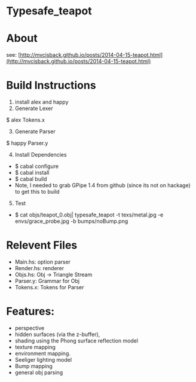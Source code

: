 # Typesafe_teapot #

# About #
see: [http://mvcisback.github.io/posts/2014-04-15-teapot.html](http://mvcisback.github.io/posts/2014-04-15-teapot.html) 

# Build Instructions #
1. install alex and happy
2. Generate Lexer

  $ alex Tokens.x
  
3. Generate Parser

  $ happy Parser.y
  
4. Install Dependencies

  - $ cabal configure
  - $ cabal install
  - $ cabal build
  - Note, I needed to grab GPipe 1.4 from github (since its not on hackage) to get this to build
  
5. Test

  - $ cat objs/teapot_0.obj| typesafe_teapot -t texs/metal.jpg -e envs/grace_probe.jpg -b bumps/noBump.png


# Relevent Files #
- Main.hs: option parser
- Render.hs: renderer
- Objs.hs: Obj -> Triangle Stream
- Parser.y: Grammar for Obj
- Tokens.x: Tokens for Parser

# Features: #
- perspective
- hidden surfaces (via the z-buffer),
- shading using the Phong surface reflection model
- texture mapping
- environment mapping.
- Seeliger lighting model
- Bump mapping
- general obj parsing
